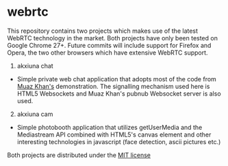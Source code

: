 webrtc
======
This repository contains two projects which makes use of the latest WebRTC technology in the market. Both projects have only
been tested on Google Chrome 27+. Future commits will include support for Firefox and Opera, the two other browsers which have
extensive WebRTC support. 

1. akxiuna chat
  * Simple private web chat application that adopts most of the code from [Muaz Khan's](https://webrtc-experiment.appspot.com/websocket/) demonstration. The signalling mechanism used
    here is HTML5 Websockets and Muaz Khan's pubnub Websocket server is also used.
2. akxiuna cam
  * Simple photobooth application that utilizes getUserMedia and the Mediastream API combined with HTML5's canvas element and 
    other interesting technologies in javascript (face detection, ascii pictures etc.)

Both projects are distributed under the [MIT license](http://opensource.org/licenses/MIT)
